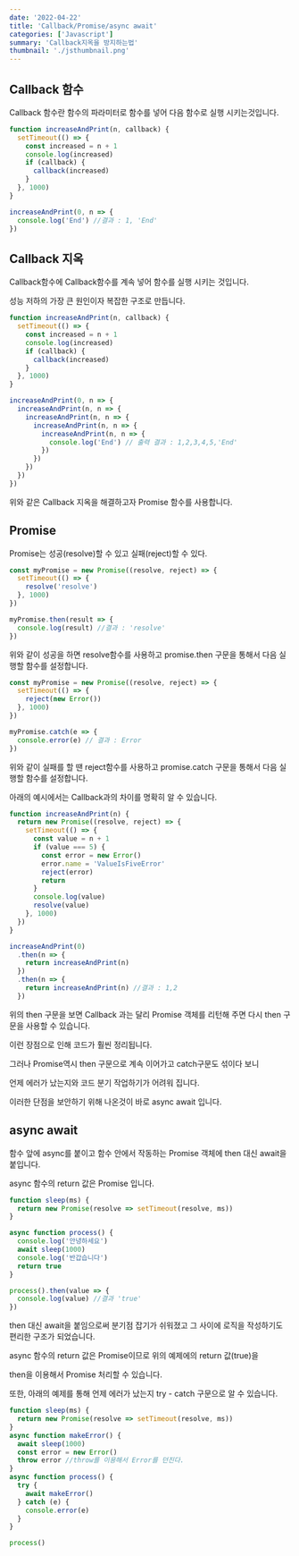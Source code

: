 ```yaml
---
date: '2022-04-22'
title: 'Callback/Promise/async await'
categories: ['Javascript']
summary: 'Callback지옥을 방지하는법'
thumbnail: './jsthumbnail.png'
---
```


## Callback 함수

Callback 함수란 함수의 파라미터로 함수를 넣어 다음 함수로 실행 시키는것입니다.

```javascript
function increaseAndPrint(n, callback) {
  setTimeout(() => {
    const increased = n + 1
    console.log(increased)
    if (callback) {
      callback(increased)
    }
  }, 1000)
}

increaseAndPrint(0, n => {
  console.log('End') //결과 : 1, 'End'
})
```

## Callback 지옥

Callback함수에 Callback함수를 계속 넣어 함수를 실행 시키는 것입니다.

성능 저하의 가장 큰 원인이자 복잡한 구조로 만듭니다.

```javascript
function increaseAndPrint(n, callback) {
  setTimeout(() => {
    const increased = n + 1
    console.log(increased)
    if (callback) {
      callback(increased)
    }
  }, 1000)
}

increaseAndPrint(0, n => {
  increaseAndPrint(n, n => {
    increaseAndPrint(n, n => {
      increaseAndPrint(n, n => {
        increaseAndPrint(n, n => {
          console.log('End') // 출력 결과 : 1,2,3,4,5,'End'
        })
      })
    })
  })
})
```

위와 같은 Callback 지옥을 해결하고자 Promise 함수를 사용합니다.

## Promise

Promise는 성공(resolve)할 수 있고 실패(reject)할 수 있다.

```javascript
const myPromise = new Promise((resolve, reject) => {
  setTimeout(() => {
    resolve('resolve')
  }, 1000)
})

myPromise.then(result => {
  console.log(result) //결과 : 'resolve'
})
```

위와 같이 성공을 하면 resolve함수를 사용하고 promise.then 구문을 통해서 다음 실행할 함수를 설정합니다.

```javascript
const myPromise = new Promise((resolve, reject) => {
  setTimeout(() => {
    reject(new Error())
  }, 1000)
})

myPromise.catch(e => {
  console.error(e) // 결과 : Error
})
```

위와 같이 실패를 할 땐 reject함수를 사용하고 promise.catch 구문을 통해서 다음 실행할 함수를 설정합니다.

아래의 예시에서는 Callback과의 차이를 명확히 알 수 있습니다.

```javascript
function increaseAndPrint(n) {
  return new Promise((resolve, reject) => {
    setTimeout(() => {
      const value = n + 1
      if (value === 5) {
        const error = new Error()
        error.name = 'ValueIsFiveError'
        reject(error)
        return
      }
      console.log(value)
      resolve(value)
    }, 1000)
  })
}

increaseAndPrint(0)
  .then(n => {
    return increaseAndPrint(n)
  })
  .then(n => {
    return increaseAndPrint(n) //결과 : 1,2
  })
```

위의 then 구문을 보면 Callback 과는 달리 Promise 객체를 리턴해 주면 다시 then 구문을 사용할 수 있습니다.

이런 장점으로 인해 코드가 훨씬 정리됩니다.

그러나 Promise역시 then 구문으로 계속 이어가고 catch구문도 섞이다 보니

언제 에러가 났는지와 코드 분기 작업하기가 어려워 집니다.

이러한 단점을 보안하기 위해 나온것이 바로 async await 입니다.

## async await

함수 앞에 async를 붙이고 함수 안에서 작동하는 Promise 객체에 then 대신 await을 붙입니다.

async 함수의 return 값은 Promise 입니다.

```javascript
function sleep(ms) {
  return new Promise(resolve => setTimeout(resolve, ms))
}

async function process() {
  console.log('안녕하세요')
  await sleep(1000)
  console.log('반갑습니다')
  return true
}

process().then(value => {
  console.log(value) //결과 'true'
})
```

then 대신 await을 붙임으로써 분기점 잡기가 쉬워졌고 그 사이에 로직을 작성하기도 편리한 구조가 되었습니다.

async 함수의 return 값은 Promise이므로 위의 예제에의 return 값(true)을

then을 이용해서 Promise 처리할 수 있습니다.

또한, 아래의 예제를 통해 언제 에러가 났는지 try - catch 구문으로 알 수 있습니다.

```javascript
function sleep(ms) {
  return new Promise(resolve => setTimeout(resolve, ms))
}
async function makeError() {
  await sleep(1000)
  const error = new Error()
  throw error //throw를 이용해서 Error를 던진다.
}
async function process() {
  try {
    await makeError()
  } catch (e) {
    console.error(e)
  }
}

process()
```

